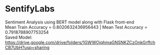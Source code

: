 # SentifyLabs

Sentiment Analysis using BERT model along with Flask front-end                  
Mean Train Accuracy = 0.8020632436956443 | Mean Test Accuracy = 0.7918788907753254           
Saved Model: https://drive.google.com/drive/folders/1GWWOjqhmaGNSNKZCzOnkGrffchCB7UbH?usp=sharing
